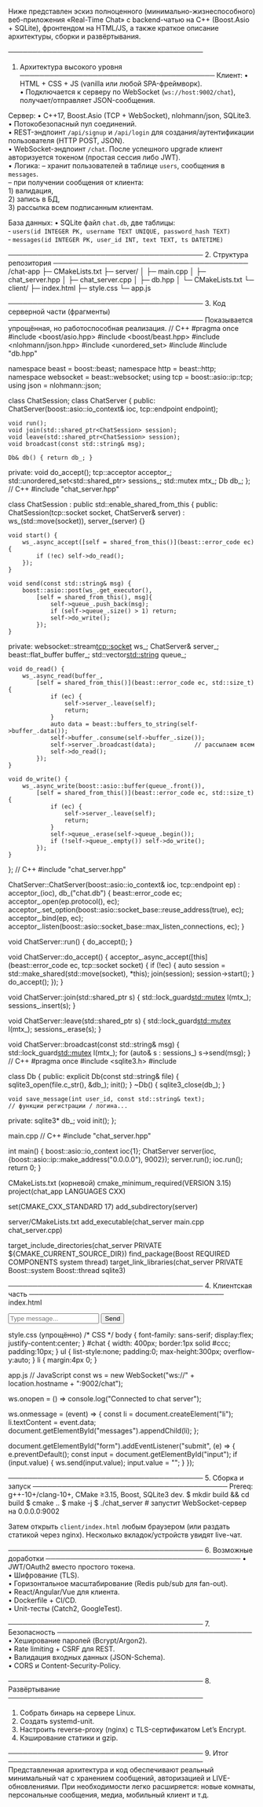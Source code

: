Ниже представлен эскиз полноценного (минимально-жизнеспособного) веб-приложения «Real-Time Chat» с backend-чатью на C++ (Boost.Asio + SQLite), фронтендом на HTML/JS, а также краткое описание архитектуры, сборки и развёртывания.

────────────────────────────────────────
1. Архитектура высокого уровня
────────────────────────────────────────
Клиент:
 • HTML + CSS + JS (vanilla или любой SPA-фреймворк).  
 • Подключается к серверу по WebSocket (`ws://host:9002/chat`), получает/отправляет JSON-сообщения.  

Сервер:
 • C++17, Boost.Asio (TCP + WebSocket), nlohmann/json, SQLite3.  
 • Потокобезопасный пул соединений.  
 • REST-эндпоинт `/api/signup` и `/api/login` для создания/аутентификации пользователя (HTTP POST, JSON).  
 • WebSocket-эндпоинт `/chat`. После успешного upgrade клиент авторизуется токеном (простая сессия либо JWT).  
 • Логика:
   – хранит пользователей в таблице `users`, сообщения в `messages`.  
   – при получении сообщения от клиента:  
     1) валидация,  
     2) запись в БД,  
     3) рассылка всем подписанным клиентам.  

База данных:
 • SQLite файл `chat.db`, две таблицы:  
   ‑ `users(id INTEGER PK, username TEXT UNIQUE, password_hash TEXT)`  
   ‑ `messages(id INTEGER PK, user_id INT, text TEXT, ts DATETIME)`  

────────────────────────────────────────
2. Структура репозитория
────────────────────────────────────────
/chat-app
 ├─ CMakeLists.txt
 ├─ server/
 │   ├─ main.cpp
 │   ├─ chat_server.hpp
 │   ├─ chat_server.cpp
 │   ├─ db.hpp
 │   └─ CMakeLists.txt
 └─ client/
     ├─ index.html
     ├─ style.css
     └─ app.js


────────────────────────────────────────
3. Код серверной части (фрагменты)
────────────────────────────────────────
Показывается упрощённая, но работоспособная реализация.
// C++
#pragma once
#include <boost/asio.hpp>
#include <boost/beast.hpp>
#include <nlohmann/json.hpp>
#include <unordered_set>
#include <mutex>
#include "db.hpp"

namespace beast  = boost::beast;
namespace http   = beast::http;
namespace websocket = beast::websocket;
using tcp = boost::asio::ip::tcp;
using json = nlohmann::json;

class ChatSession;
class ChatServer {
public:
    ChatServer(boost::asio::io_context& ioc, tcp::endpoint endpoint);

    void run();
    void join(std::shared_ptr<ChatSession> session);
    void leave(std::shared_ptr<ChatSession> session);
    void broadcast(const std::string& msg);

    Db& db() { return db_; }

private:
    void do_accept();
    tcp::acceptor acceptor_;
    std::unordered_set<std::shared_ptr<ChatSession>> sessions_;
    std::mutex mtx_;
    Db db_;
};
// C++
#include "chat_server.hpp"

class ChatSession : public std::enable_shared_from_this<ChatSession> {
public:
    ChatSession(tcp::socket socket, ChatServer& server)
        : ws_(std::move(socket)), server_(server) {}

    void start() {
        ws_.async_accept([self = shared_from_this()](beast::error_code ec) {
            if (!ec) self->do_read();
        });
    }

    void send(const std::string& msg) {
        boost::asio::post(ws_.get_executor(),
            [self = shared_from_this(), msg]{
                self->queue_.push_back(msg);
                if (self->queue_.size() > 1) return;
                self->do_write();
            });
    }

private:
    websocket::stream<tcp::socket> ws_;
    ChatServer& server_;
    beast::flat_buffer buffer_;
    std::vector<std::string> queue_;

    void do_read() {
        ws_.async_read(buffer_,
            [self = shared_from_this()](beast::error_code ec, std::size_t) {
                if (ec) {
                    self->server_.leave(self);
                    return;
                }
                auto data = beast::buffers_to_string(self->buffer_.data());
                self->buffer_.consume(self->buffer_.size());
                self->server_.broadcast(data);           // рассылаем всем
                self->do_read();
            });
    }

    void do_write() {
        ws_.async_write(boost::asio::buffer(queue_.front()),
            [self = shared_from_this()](beast::error_code ec, std::size_t) {
                if (ec) {
                    self->server_.leave(self);
                    return;
                }
                self->queue_.erase(self->queue_.begin());
                if (!self->queue_.empty()) self->do_write();
            });
    }
};
// C++
#include "chat_server.hpp"

ChatServer::ChatServer(boost::asio::io_context& ioc, tcp::endpoint ep)
    : acceptor_(ioc), db_("chat.db") {
    beast::error_code ec;
    acceptor_.open(ep.protocol(), ec);
    acceptor_.set_option(boost::asio::socket_base::reuse_address(true), ec);
    acceptor_.bind(ep, ec);
    acceptor_.listen(boost::asio::socket_base::max_listen_connections, ec);
}

void ChatServer::run() { do_accept(); }

void ChatServer::do_accept() {
    acceptor_.async_accept([this](beast::error_code ec, tcp::socket socket) {
        if (!ec) {
            auto session = std::make_shared<ChatSession>(std::move(socket), *this);
            join(session);
            session->start();
        }
        do_accept();
    });
}

void ChatServer::join(std::shared_ptr<ChatSession> s) {
    std::lock_guard<std::mutex> l(mtx_);
    sessions_.insert(s);
}

void ChatServer::leave(std::shared_ptr<ChatSession> s) {
    std::lock_guard<std::mutex> l(mtx_);
    sessions_.erase(s);
}

void ChatServer::broadcast(const std::string& msg) {
    std::lock_guard<std::mutex> l(mtx_);
    for (auto& s : sessions_) s->send(msg);
}
// C++
#pragma once
#include <sqlite3.h>
#include <string>

class Db {
public:
    explicit Db(const std::string& file) { sqlite3_open(file.c_str(), &db_); init(); }
    ~Db() { sqlite3_close(db_); }

    void save_message(int user_id, const std::string& text);
    // функции регистрации / логина...

private:
    sqlite3* db_;
    void init();
};


main.cpp
// C++
#include "chat_server.hpp"

int main() {
    boost::asio::io_context ioc{1};
    ChatServer server(ioc, {boost::asio::ip::make_address("0.0.0.0"), 9002});
    server.run();
    ioc.run();
    return 0;
}


CMakeLists.txt (корневой)
cmake_minimum_required(VERSION 3.15)
project(chat_app LANGUAGES CXX)

set(CMAKE_CXX_STANDARD 17)
add_subdirectory(server)


server/CMakeLists.txt
add_executable(chat_server
    main.cpp
    chat_server.cpp)

target_include_directories(chat_server PRIVATE ${CMAKE_CURRENT_SOURCE_DIR})
find_package(Boost REQUIRED COMPONENTS system thread)
target_link_libraries(chat_server PRIVATE Boost::system Boost::thread sqlite3)


────────────────────────────────────────
4. Клиентская часть
────────────────────────────────────────
index.html
<!DOCTYPE html>
<html>
<head>
  <meta charset="utf-8"/>
  <title>Real-Time Chat</title>
  <link rel="stylesheet" href="style.css"/>
</head>
<body>
  <div id="chat">
    <ul id="messages"></ul>
    <form id="form">
      <input id="input" autocomplete="off" placeholder="Type message..." />
      <button>Send</button>
    </form>
  </div>
  <script src="app.js"></script>
</body>
</html>


style.css (упрощённо)
/* CSS */
body { font-family: sans-serif; display:flex; justify-content:center; }
#chat { width: 400px; border:1px solid #ccc; padding:10px; }
ul { list-style:none; padding:0; max-height:300px; overflow-y:auto; }
li { margin:4px 0; }


app.js
// JavaScript
const ws = new WebSocket("ws://" + location.hostname + ":9002/chat");

ws.onopen = () => console.log("Connected to chat server");

ws.onmessage = (event) => {
  const li = document.createElement("li");
  li.textContent = event.data;
  document.getElementById("messages").appendChild(li);
};

document.getElementById("form").addEventListener("submit", (e) => {
  e.preventDefault();
  const input = document.getElementById("input");
  if (input.value) {
    ws.send(input.value);
    input.value = "";
  }
});


────────────────────────────────────────
5. Сборка и запуск
────────────────────────────────────────
Prereq: g++-10+/clang-10+, CMake ≥3.15, Boost, SQLite3 dev.
$ mkdir build && cd build
$ cmake ..
$ make -j
$ ./chat_server           # запустит WebSocket-сервер на 0.0.0.0:9002


Затем открыть `client/index.html` любым браузером (или раздать статикой через nginx). Несколько вкладок/устройств увидят live-чат.

────────────────────────────────────────
6. Возможные доработки
────────────────────────────────────────
• JWT/OAuth2 вместо простого токена.  
• Шифрование (TLS).  
• Горизонтальное масштабирование (Redis pub/sub для fan-out).  
• React/Angular/Vue для клиента.  
• Dockerfile + CI/CD.  
• Unit-тесты (Catch2, GoogleTest).  

────────────────────────────────────────
7. Безопасность
────────────────────────────────────────
• Хеширование паролей (Bcrypt/Argon2).  
• Rate limiting + CSRF для REST.  
• Валидация входных данных (JSON-Schema).  
• CORS и Content-Security-Policy.  

────────────────────────────────────────
8. Развёртывание
────────────────────────────────────────
1) Собрать бинарь на сервере Linux.  
2) Создать systemd-unit.  
3) Настроить reverse-proxy (nginx) с TLS-сертификатом Let’s Encrypt.  
4) Кэширование статики и gzip.  

────────────────────────────────────────
9. Итог
────────────────────────────────────────
Представленная архитектура и код обеспечивают реальный минимальный чат с хранением сообщений, авторизацией и LIVE-обновлениями. При необходимости легко расширяется: новые комнаты, персональные сообщения, медиа, мобильный клиент и т.д.
